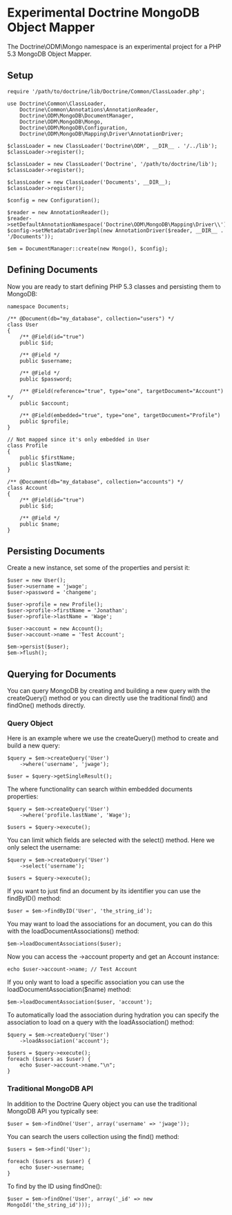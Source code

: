 # Experimental Doctrine MongoDB Object Mapper

The Doctrine\ODM\Mongo namespace is an experimental project for a PHP 5.3 
MongoDB Object Mapper.

## Setup

    require '/path/to/doctrine/lib/Doctrine/Common/ClassLoader.php';

    use Doctrine\Common\ClassLoader,
        Doctrine\Common\Annotations\AnnotationReader,
        Doctrine\ODM\MongoDB\DocumentManager,
        Doctrine\ODM\MongoDB\Mongo,
        Doctrine\ODM\MongoDB\Configuration,
        Doctrine\ODM\MongoDB\Mapping\Driver\AnnotationDriver;

    $classLoader = new ClassLoader('Doctrine\ODM', __DIR__ . '/../lib');
    $classLoader->register();

    $classLoader = new ClassLoader('Doctrine', '/path/to/doctrine/lib');
    $classLoader->register();

    $classLoader = new ClassLoader('Documents', __DIR__);
    $classLoader->register();

    $config = new Configuration();

    $reader = new AnnotationReader();
    $reader->setDefaultAnnotationNamespace('Doctrine\ODM\MongoDB\Mapping\Driver\\');
    $config->setMetadataDriverImpl(new AnnotationDriver($reader, __DIR__ . '/Documents'));

    $em = DocumentManager::create(new Mongo(), $config);

## Defining Documents

Now you are ready to start defining PHP 5.3 classes and persisting them to MongoDB:

    namespace Documents;

    /** @Document(db="my_database", collection="users") */
    class User
    {
        /** @Field(id="true")
        public $id;

        /** @Field */
        public $username;

        /** @Field */
        public $password;

        /** @Field(reference="true", type="one", targetDocument="Account") */
        public $account;

        /** @Field(embedded="true", type="one", targetDocument="Profile")
        public $profile;
    }

    // Not mapped since it's only embedded in User
    class Profile
    {
        public $firstName;
        public $lastName;
    }

    /** @Document(db="my_database", collection="accounts") */
    class Account
    {
        /** @Field(id="true")
        public $id;

        /** @Field */
        public $name;
    }

## Persisting Documents

Create a new instance, set some of the properties and persist it:

    $user = new User();
    $user->username = 'jwage';
    $user->password = 'changeme';

    $user->profile = new Profile();
    $user->profile->firstName = 'Jonathan';
    $user->profile->lastName = 'Wage';

    $user->account = new Account();
    $user->account->name = 'Test Account';

    $em->persist($user);
    $em->flush();

## Querying for Documents

You can query MongoDB by creating and building a new query with the createQuery()
method or you can directly use the traditional find() and findOne() methods directly.

### Query Object

Here is an example where we use the createQuery() method to create and build a new query:

    $query = $em->createQuery('User')
        ->where('username', 'jwage');

    $user = $query->getSingleResult();

The where functionality can search within embedded documents properties:

    $query = $em->createQuery('User')
        ->where('profile.lastName', 'Wage');

    $users = $query->execute();

You can limit which fields are selected with the select() method. Here we only
select the username:

    $query = $em->createQuery('User')
        ->select('username');
    
    $users = $query->execute();

If you want to just find an document by its identifier you can use the findByID()
method:

    $user = $em->findByID('User', 'the_string_id');

You may want to load the associations for an document, you can do this with the 
loadDocumentAssociations() method:

    $em->loadDocumentAssociations($user);

Now you can access the ->account property and get an Account instance:

    echo $user->account->name; // Test Account

If you only want to load a specific association you can use the loadDocumentAssociation($name)
method:

    $em->loadDocumentAssociation($user, 'account');

To automatically load the association during hydration you can specify the 
association to load on a query with the loadAssociation() method:

    $query = $em->createQuery('User')
        ->loadAssociation('account');
    
    $users = $query->execute();
    foreach ($users as $user) {
        echo $user->account->name."\n";
    }

### Traditional MongoDB API

In addition to the Doctrine Query object you can use the traditional MongoDB API
you typically see:

    $user = $em->findOne('User', array('username' => 'jwage'));

You can search the users collection using the find() method:

    $users = $em->find('User');
    
    foreach ($users as $user) {
        echo $user->username;
    }

To find by the ID using findOne():

    $user = $em->findOne('User', array('_id' => new MongoId('the_string_id')));